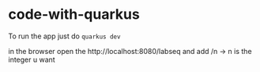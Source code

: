 # code-with-quarkus

To run the app just do `quarkus dev`

in the browser open the http://localhost:8080/labseq and add /n -> n is the integer u want